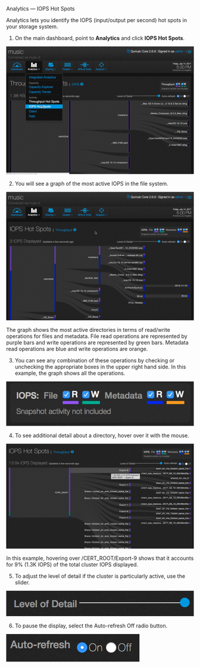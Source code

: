 Analytics &mdash; IOPS Hot Spots

Analytics lets you identify the IOPS (input/output per second) hot spots in your storage system.

1. On the main dashboard, point to **Analytics** and click **IOPS Hot Spots**.

![IOPS Hot Spots](images/a-iopshs-select.png)

2. You will see a graph of the most active IOPS in the file system.

![IOPS Hot Spots Main](images/a-iops-main.png)

The graph shows the most active directories in terms of read/write operations for files and metadata. File read operations are represented by purple bars and write operations are represented by green bars.  Metadata read operations are blue and write operations are orange.

3. You can see any combination of these operations by checking or unchecking the appropriate boxes in the upper right hand side. In this example, the graph shows all the operations.

![IOPS Hot Spots Read/write Metadata Read/Write](images/a-iopshs-checkboxes.png)

4. To see additional detail about a directory, hover over it with the mouse.

![Throughput Hot Spots Directory Detail](images/a-iopshs-directoryhover.png)

In this example, hovering over /CERT_ROOT/Export-9 shows that it accounts for 9% (1.3K IOPS)  of the total cluster IOPS displayed.

5. To adjust the level of detail if the cluster is particularly active, use the slider.

![IOPS Hot Spots Level of Detail](images/a-iopshs-lod.png)

6. To pause the display, select the Auto-refresh Off radio button.

![IOPS Hot Spots Auto-refresh](images/a-iopshs-auto-refresh.png)













